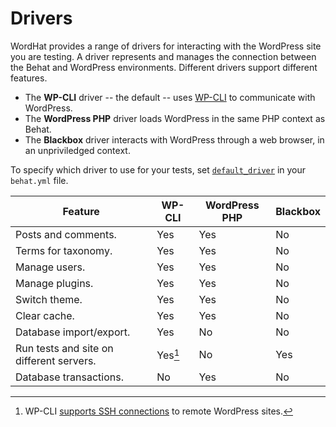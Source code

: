 # Drivers

WordHat provides a range of drivers for interacting with the WordPress site you are testing. A driver represents and manages the connection between the Behat and WordPress environments. Different drivers support different features.

* The **WP-CLI** driver -- the default -- uses [WP-CLI](http://wp-cli.org/) to communicate with WordPress.
* The **WordPress PHP** driver loads WordPress in the same PHP context as Behat.
* The **Blackbox** driver interacts with WordPress through a web browser, in an unpriviledged context.

To specify which driver to use for your tests, set [`default_driver`](settings.md) in your `behat.yml` file.

Feature                                  | WP-CLI                     | WordPress PHP | Blackbox
---------------------------------------- | -------------------------- | ------------- | --------
Posts and comments.                      | Yes                        | Yes           | No
Terms for taxonomy.                      | Yes                        | Yes           | No
Manage users.                            | Yes                        | Yes           | No
Manage plugins.                          | Yes                        | Yes           | No
Switch theme.                            | Yes                        | Yes           | No
Clear cache.                             | Yes                        | Yes           | No
Database import/export.                  | Yes                        | No            | No
Run tests and site on different servers. | Yes[^1] | No            | Yes
Database transactions.                   | No                         | Yes           | No

[^1]:
    WP-CLI <a href="https://wp-cli.org/blog/version-0.24.0.html#but-wait-whats-the-ssh-in-there" id="WP-CLI">supports SSH connections</a> to remote WordPress sites.
